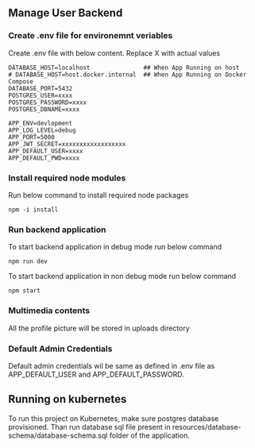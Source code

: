 ## Manage User Backend

### Create .env file for environemnt veriables
Create .env file with below content. Replace X with actual values
```
DATABASE_HOST=localhost               ## When App Running on host 
# DATABASE_HOST=host.docker.internal  ## When App Running on Docker Compose 
DATABASE_PORT=5432
POSTGRES_USER=xxxx
POSTGRES_PASSWORD=xxxx
POSTGRES_DBNAME=xxxx

APP_ENV=devlopment
APP_LOG_LEVEL=debug   
APP_PORT=5000
APP_JWT_SECRET=xxxxxxxxxxxxxxxxxx
APP_DEFAULT_USER=xxxx
APP_DEFAULT_PWD=xxxx
```

### Install required node modules
Run below command to install required node packages
```
npm -i install
```

### Run backend application
To start backend application in debug mode run below command
```
npm run dev
```

To start backend application in non debug mode run below command
```
npm start
```

### Multimedia contents
All the profile picture will be stored in uploads directory

### Default Admin Credentials
Default admin credentials wil be same as defined in .env file as APP_DEFAULT_USER and APP_DEFAULT_PASSWORD.

## Running on kubernetes
To run this project on Kubernetes, make sure postgres database provisioned. Than run database sql file present in resources/database-schema/database-schema.sql folder of the application.